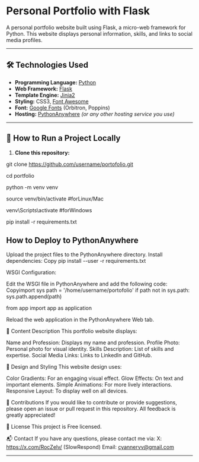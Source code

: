 # Personal Portfolio with Flask

A personal portfolio website built using Flask, a micro-web framework for Python. This website displays personal information, skills, and links to social media profiles.

---

## 🛠 Technologies Used

- **Programming Language:** [Python](https://www.python.org/)
- **Web Framework:** [Flask](https://flask.palletsprojects.com/)
- **Template Engine:** [Jinja2](https://jinja.palletsprojects.com/)
- **Styling:** CSS3, [Font Awesome](https://fontawesome.com/)
- **Font:** [Google Fonts](https://fonts.google.com/) (Orbitron, Poppins)
- **Hosting:** [PythonAnywhere](https://www.pythonanywhere.com/) *(or any other hosting service you use)*

---

## 🚀 How to Run a Project Locally

1. **Clone this repository:**


git clone https://github.com/username/portofolio.git

cd portfolio

python -m venv venv

source venv/bin/activate #forLinux/Mac

venv\Scripts\activate #forWindows

pip install -r requirements.txt


## How to Deploy to PythonAnywhere

Upload the project files to the PythonAnywhere directory.
Install dependencies:
Copy pip install --user -r requirements.txt

WSGI Configuration:

Edit the WSGI file in PythonAnywhere and add the following code:
Copyimport sys
path = '/home/username/portofolio'
if path not in sys.path:
sys.path.append(path)

from app import app as application

Reload the web application in the PythonAnywhere Web tab.

📝 Content Description
This portfolio website displays:

Name and Profession: Displays my name and profession.
Profile Photo: Personal photo for visual identity.
Skills Description: List of skills and expertise.
Social Media Links: Links to LinkedIn and GitHub.

🎨 Design and Styling
This website design uses:

Color Gradients: For an engaging visual effect.
Glow Effects: On text and important elements.
Simple Animations: For more lively interactions.
Responsive Layout: To display well on all devices.

🤝 Contributions
If you would like to contribute or provide suggestions, please open an issue or pull request in this repository. All feedback is greatly appreciated!

📜 License
This project is Free licensed.

📬 Contact
If you have any questions, please contact me via:
X: https://x.com/RocZelv/ (SlowRespond)
Email: cyannervv@gmail.com

---

